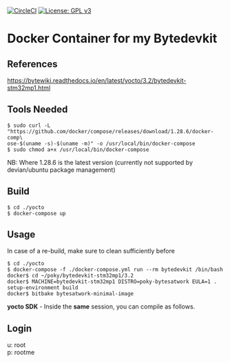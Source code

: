 [![CircleCI](https://circleci.com/gh/Rubusch/docker__bytedevkit.svg?style=shield)](https://circleci.com/gh/Rubusch/docker__bytedevkit)
[![License: GPL v3](https://img.shields.io/badge/License-GPL%20v3-blue.svg)](https://www.gnu.org/licenses/gpl-3.0.html)


# Docker Container for my Bytedevkit


## References

https://bytewiki.readthedocs.io/en/latest/yocto/3.2/bytedevkit-stm32mp1.html


## Tools Needed

```
$ sudo curl -L "https://github.com/docker/compose/releases/download/1.28.6/docker-comp\
ose-$(uname -s)-$(uname -m)" -o /usr/local/bin/docker-compose
$ sudo chmod a+x /usr/local/bin/docker-compose
```

NB: Where 1.28.6 is the latest version (currently not supported by devian/ubuntu package management)  


## Build


```
$ cd ./yocto
$ docker-compose up
```


## Usage

In case of a re-build, make sure to clean sufficiently before  

```
$ cd ./yocto
$ docker-compose -f ./docker-compose.yml run --rm bytedevkit /bin/bash
docker$ cd ~/poky/bytedevkit-stm32mp1/3.2
docker$ MACHINE=bytedevkit-stm32mp1 DISTRO=poky-bytesatwork EULA=1 . setup-environment build
docker$ bitbake bytesatwork-minimal-image
```

**yocto SDK** - Inside the **same** session, you can compile as follows.  


## Login

u: root  
p: rootme  
